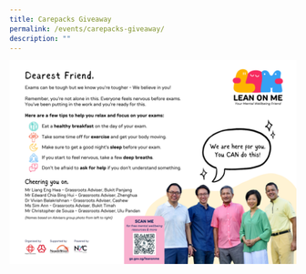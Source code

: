 ```yaml
---
title: Carepacks Giveaway
permalink: /events/carepacks-giveaway/
description: ""
---
```

![](/images/message%20card%20(revised%201206).png)

